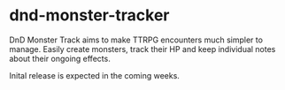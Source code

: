 # dnd-monster-tracker

DnD Monster Track aims to make TTRPG encounters much simpler to manage. Easily create monsters, track their HP and keep individual notes about their ongoing effects.

Inital release is expected in the coming weeks.
